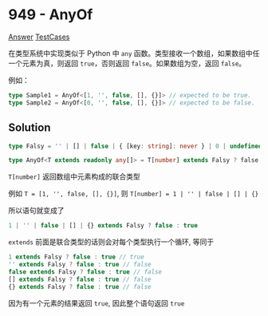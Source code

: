 # 949 - AnyOf

[Answer](https://github.com/lybenson/ts-checker/blob/master/src/949-medium-anyof/template.ts) [TestCases](https://github.com/lybenson/ts-checker/blob/master/src/949-medium-anyof/test-cases.ts)

在类型系统中实现类似于 Python 中 `any` 函数。类型接收一个数组，如果数组中任一个元素为真，则返回 `true`，否则返回 `false`。如果数组为空，返回 `false`。

例如：

```ts
type Sample1 = AnyOf<[1, '', false, [], {}]> // expected to be true.
type Sample2 = AnyOf<[0, '', false, [], {}]> // expected to be false.
```

## Solution

```ts
type Falsy = '' | [] | false | { [key: string]: never } | 0 | undefined | null

type AnyOf<T extends readonly any[]> = T[number] extends Falsy ? false : true
```

`T[number]` 返回数组中元素构成的联合类型

例如 `T = [1, '', false, [], {}]`, 则 `T[number] = 1 | '' | false | [] | {}`

所以语句就变成了

```ts
1 | '' | false | [] | {} extends Falsy ? false : true
```

`extends` 前面是联合类型的话则会对每个类型执行一个循环, 等同于

```ts
1 extends Falsy ? false : true // true
'' extends Falsy ? false : true // false
false extends Falsy ? false : true // false
[] extends Falsy ? false : true // false
{} extends Falsy ? false : true // false
```

因为有一个元素的结果返回 `true`, 因此整个语句返回 `true`
